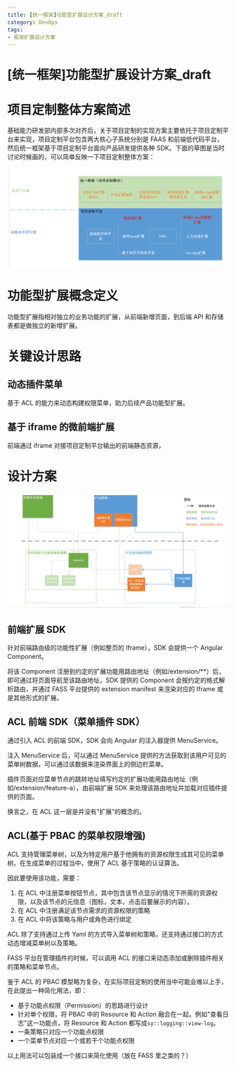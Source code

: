 ```yaml
---
title: [统一框架]功能型扩展设计方案_draft
category: DevOps
tags: 
- 框架扩展设计方案
---
```


# [统一框架]功能型扩展设计方案_draft

# 项目定制整体方案简述

基础能力研发部内部多次对齐后，关于项目定制的实现方案主要依托于项目定制平台来实现，项目定制平台包含两大核心子系统分别是 FAAS 和前端低代码平台，然后统一框架基于项目定制平台面向产品研发提供各种 SDK。下面的草图是当时讨论时候画的，可以简单反映一下项目定制整体方案：

![](./插件化/整体方案草稿.png)

# 功能型扩展概念定义

功能型扩展指相对独立的业务功能的扩展，从前端新增页面，到后端 API 和存储表都是做独立的新增扩展。

# 关键设计思路

## 动态插件菜单

基于 ACL 的能力来动态构建权限菜单，助力后续产品功能型扩展。

## 基于 iframe 的微前端扩展

前端通过 iframe 对接项目定制平台输出的前端静态资源，

# 设计方案

![](./插件化/设计方案.png)

## 前端扩展 SDK

针对前端路由级的功能性扩展（例如整页的 Iframe），SDK 会提供一个 Angular Component。

将该 Component 注册到约定的扩展功能用路由地址（例如/extension/\*\*）后，即可通过将页面导航至该路由地址，SDK 提供的 Component 会按约定的格式解析路由，并通过 FASS 平台提供的 extension manifest 来渲染对应的 Iframe 或是其他形式的扩展。

## ACL 前端 SDK（菜单插件 SDK）

通过引入 ACL 的前端 SDK，SDK 会向 Angular 的注入器提供 MenuService。

注入 MenuService 后，可以通过 MenuService 提供的方法获取到该用户可见的菜单树数据，可以通过该数据来渲染界面上的侧边栏菜单。

插件页面对应菜单节点的跳转地址填写约定的扩展功能用路由地址（例如/extension/feature-a），由前端扩展 SDK 来处理该路由地址并加载对应插件提供的页面。

换言之，在 ACL 这一层是并没有"扩展"的概念的。

## ACL(基于 PBAC 的菜单权限增强)

ACL 支持管理菜单树，以及为特定用户基于他拥有的资源权限生成其可见的菜单树。在生成菜单的过程当中，使用了 ACL 基于策略的认证算法。

因此要使用该功能，需要：

1.  在 ACL 中注册菜单按钮节点，其中包含该节点显示的情况下所需的资源权限，以及该节点的元信息（图标，文本，点击后要展示的内容）。
2.  在 ACL 中注册满足该节点需求的资源权限的策略
3.  在 ACL 中将该策略与用户或角色进行绑定

ACL 除了支持通过上传 Yaml 的方式导入菜单树和策略，还支持通过接口的方式动态增减菜单树以及策略。

FASS 平台在管理插件的时候，可以调用 ACL 的接口来动态添加或删除插件相关的策略和菜单节点。

鉴于 ACL 的 PBAC 模型略为复杂，在实际项目定制的使用当中可能会难以上手，在此提出一种简化用法，即：

- 基于功能点权限（Permission）的思路进行设计
- 针对单个权限，将 PBAC 中的 Resource 和 Action 融合在一起。例如"查看日志"这一功能点，将 Resource 和 Action 都写成`sy::logging::view-log`。
- 一条策略只对应一个功能点权限
- 一个菜单节点对应一个或若干个功能点权限

以上用法可以包装成一个接口来简化使用（放在 FASS 里之类的？）
